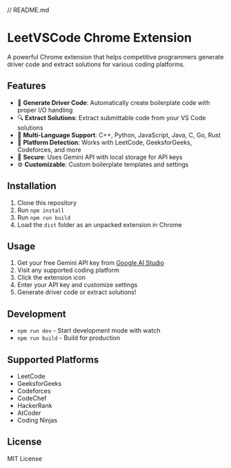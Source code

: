 // README.md

# LeetVSCode Chrome Extension

A powerful Chrome extension that helps competitive programmers generate driver code and extract solutions for various coding platforms.

## Features

- 🚀 **Generate Driver Code**: Automatically create boilerplate code with proper I/O handling
- 🔍 **Extract Solutions**: Extract submittable code from your VS Code solutions
- 🧪 **Multi-Language Support**: C++, Python, JavaScript, Java, C, Go, Rust
- 🎯 **Platform Detection**: Works with LeetCode, GeeksforGeeks, Codeforces, and more
- 🔐 **Secure**: Uses Gemini API with local storage for API keys
- ⚙️ **Customizable**: Custom boilerplate templates and settings

## Installation

1. Clone this repository
2. Run `npm install`
3. Run `npm run build`
4. Load the `dist` folder as an unpacked extension in Chrome

## Usage

1. Get your free Gemini API key from [Google AI Studio](https://makersuite.google.com/app/apikey)
2. Visit any supported coding platform
3. Click the extension icon
4. Enter your API key and customize settings
5. Generate driver code or extract solutions!

## Development

- `npm run dev` - Start development mode with watch
- `npm run build` - Build for production

## Supported Platforms

- LeetCode
- GeeksforGeeks
- Codeforces
- CodeChef
- HackerRank
- AtCoder
- Coding Ninjas

## License

MIT License
